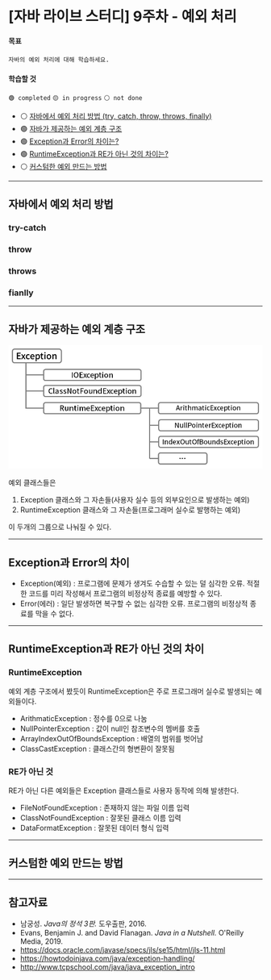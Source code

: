 # [자바 라이브 스터디] 9주차 - 예외 처리

#### 목표

```
자바의 예외 처리에 대해 학습하세요.
```

#### 학습할 것

`🟢 completed` `🟡 in progress` `⚪ not done`

- ⚪ [자바에서 예외 처리 방법 (try, catch, throw, throws, finally)](#자바에서-예외-처리-방법)
- 🟢 [자바가 제공하는 예외 계층 구조](#자바가-제공하는-예외-계층-구조)
- 🟢 [Exception과 Error의 차이는?](#Exception과-Error의-차이)
- 🟢 [RuntimeException과 RE가 아닌 것의 차이는?](#RuntimeException과-RE가-아닌-것의-차이)
- ⚪ [커스텀한 예외 만드는 방법](#커스텀한-예외-만드는-방법)
<!-- 
try-with-resources 
  try-catch-finally 대신 새용 -> 기존보다 간결하고 안전한 코드 사용이 가능해짐
-->

---

## 자바에서 예외 처리 방법

### try-catch

### throw

### throws

### fianlly

---

## 자바가 제공하는 예외 계층 구조

![예외 계층 구조](img/week9/exception-hierarchy.png)

예외 클래스들은 
  1. Exception 클래스와 그 자손들(사용자 실수 등의 외부요인으로 발생하는 예외)
  2. RuntimeException 클래스와 그 자손들(프로그래머 실수로 발행하는 예외)

이 두개의 그룹으로 나눠질 수 있다.

---

## Exception과 Error의 차이

- Exception(예외) : 프로그램에 문제가 생겨도 수습할 수 있는 덜 심각한 오류. 적절한 코드를 미리 작성해서 프로그램의 비정상적 종료를 예방할 수 있다.
- Error(에러) : 일단 발생하면 복구할 수 없는 심각한 오류. 프로그램의 비정상적 종료를 막을 수 없다.

---

## RuntimeException과 RE가 아닌 것의 차이

### RuntimeException

예외 계층 구조에서 봤듯이 RuntimeException은 주로 프로그래머 실수로 발생되는 예외들이다. 

- ArithmaticException : 정수를 0으로 나눔
- NullPointerException : 값이 null인 참조변수의 멤버를 호출
- ArrayIndexOutOfBoundsException : 배열의 범위를 벗어남
- ClassCastException : 클래스간의 형변환이 잘못됨

### RE가 아닌 것

RE가 아닌 다른 예외들은 Exception 클래스들로 사용자 동작에 의해 발생한다.

- FileNotFoundException : 존재하지 않는 파일 이름 입력
- ClassNotFoundException : 잘못된 클래스 이름 입력
- DataFormatException : 잘못된 데이터 형식 입력

---

## 커스텀한 예외 만드는 방법



---

## 참고자료

- 남궁성. *Java의 정석 3판.* 도우출판, 2016.
- Evans, Benjamin J. and David Flanagan. *Java in a Nutshell.* O'Reilly Media, 2019.
- https://docs.oracle.com/javase/specs/jls/se15/html/jls-11.html
- https://howtodoinjava.com/java/exception-handling/
- http://www.tcpschool.com/java/java_exception_intro
